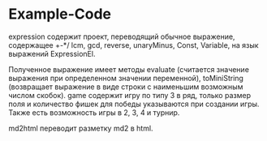 # Example-Code
expression содержит проект, переводящий обычное выражение, содержащее +-*/ lcm, gcd, reverse, unaryMinus, Const, Variable, на язык выражений ExpressionEl.

Полученное выражение имеет методы evaluate (считается значение выражения при определенном значении переменной), toMiniString (возвращает выражение в виде строки с наименьшим возможным числом скобок).
game содержит игру по типу 3 в ряд, только размер поля и количество фишек для победы указываются при создании игры. Также есть возможность игры в 2, 3, 4 и турнир.

md2html переводит разметку md2 в html.
